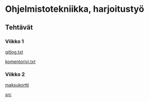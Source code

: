 
# Ohjelmistotekniikka, harjoitustyö

## Tehtävät

### Viikko 1
[gitlog.txt](https://github.com/ErikHuuskonen/ot-harjoitustyo/blob/main/laskarit/viikko1/gitlog.txt)

[komentorivi.txt](https://github.com/ErikHuuskonen/ot-harjoitustyo/blob/main/laskarit/viikko1/komentorivi.txt)

### Viikko 2
[maksukortti](https://github.com/ErikHuuskonen/ot-harjoitustyo/tree/main/laskarit/viikko2/maksukortti)

   [src](https://github.com/ErikHuuskonen/ot-harjoitustyo/tree/main/laskarit/viikko2/maksukortti/src)
   
